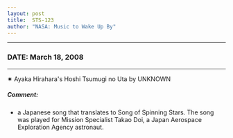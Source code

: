 ```yaml
---
layout: post
title:  STS-123
author: "NASA: Music to Wake Up By"
---
```


----
### DATE: March 18, 2008
----
✷ Ayaka Hirahara's Hoshi Tsumugi no Uta by UNKNOWN

##### Comment:
* a Japanese song that translates to Song of Spinning Stars. The song was played for Mission Specialist Takao Doi, a Japan Aerospace Exploration Agency astronaut.
